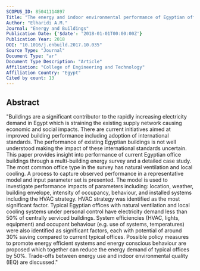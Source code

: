 ```yaml
---
SCOPUS_ID: 85041114897
Title: "The energy and indoor environmental performance of Egyptian offices: Parameter analysis and future policy"
Author: "Elharidi A.M."
Journal: "Energy and Buildings"
Publication Date: {'$date': '2018-01-01T00:00:00Z'}
Publication Year: 2018
DOI: "10.1016/j.enbuild.2017.10.035"
Source Type: "Journal"
Document Type: "ar"
Document Type Description: "Article"
Affiliation: "College of Engineering and Technology"
Affiliation Country: "Egypt"
Cited by count: 13
---
```


## Abstract
"Buildings are a significant contributor to the rapidly increasing electricity demand in Egypt which is straining the existing supply network causing economic and social impacts. There are current initiatives aimed at improved building performance including adoption of international standards. The performance of existing Egyptian buildings is not well understood making the impact of these international standards uncertain. This paper provides insight into performance of current Egyptian office buildings through a multi-building energy survey and a detailed case study. The most common office type in the survey has natural ventilation and local cooling. A process to capture observed performance in a representative model and input parameter set is presented. The model is used to investigate performance impacts of parameters including: location, weather, building envelope, intensity of occupancy, behaviour, and installed systems including the HVAC strategy. HVAC strategy was identified as the most significant factor. Typical Egyptian offices with natural ventilation and local cooling systems under personal control have electricity demand less than 50% of centrally serviced buildings. System efficiencies (HVAC, lights, equipment) and occupant behaviour (e.g. use of systems, temperatures) were also identified as significant factors, each with potential of around 30% saving compared to current typical offices. Possible policy measures to promote energy efficient systems and energy conscious behaviour are proposed which together can reduce the energy demand of typical offices by 50%. Trade-offs between energy use and indoor environmental quality (IEQ) are discussed."
